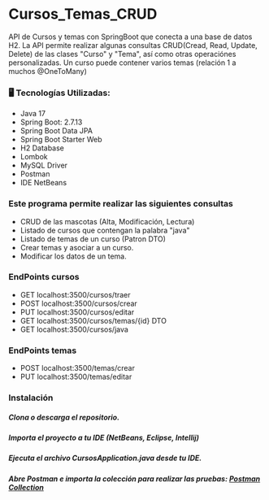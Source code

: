 # Cursos_Temas_CRUD
API de Cursos y temas con SpringBoot que conecta a una base de datos H2. 
La API permite realizar algunas consultas CRUD(Cread, Read, Update, Delete) de las clases "Curso" y "Tema", así como otras operaciónes personalizadas.
Un curso puede contener varios temas (relación 1 a muchos @OneToMany)

 ### 🖥️ Tecnologías Utilizadas:
* Java 17
* Spring Boot: 2.7.13
* Spring Boot Data JPA
* Spring Boot Starter Web
* H2 Database
* Lombok
* MySQL Driver
* Postman
* IDE NetBeans
 
 ### Este programa permite realizar las siguientes consultas 
 * CRUD de las mascotas (Alta, Modificación, Lectura)
 * Listado de cursos que contengan la palabra "java"
 * Listado de temas de un curso (Patron DTO)
 * Crear temas y asociar a un curso. 
 * Modificar los datos de un tema.

 ### EndPoints cursos
 * GET      localhost:3500/cursos/traer
 * POST     localhost:3500/cursos/crear
 * PUT      localhost:3500/cursos/editar
 * GET      localhost:3500/cursos/temas/{id} DTO
 * GET      localhost:3500/cursos/java

 ### EndPoints temas
 * POST     localhost:3500/temas/crear
 * PUT      localhost:3500/temas/editar

 ### Instalación

##### Clona o descarga el repositorio.
##### Importa el proyecto a tu IDE (NetBeans, Eclipse, Intellij)
##### Ejecuta el archivo CursosApplication.java desde tu IDE.
##### Abre Postman e importa la colección para realizar las pruebas: [Postman Collection](https://github.com/luzhersor/Cursos_Temas_CRUD/blob/main/Estudiante_Programaci%C3%B3n.postman_collection.json)
